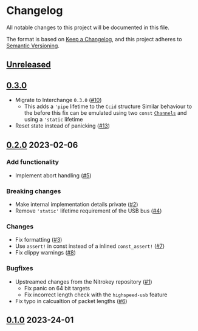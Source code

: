 # Changelog
All notable changes to this project will be documented in this file.

The format is based on [Keep a Changelog](https://keepachangelog.com/en/1.0.0/),
and this project adheres to [Semantic Versioning](https://semver.org/spec/v2.0.0.html).

## [Unreleased]

## [0.3.0]

- Migrate to Interchange `0.3.0` ([#10][])
  - This adds a `'pipe` lifetime to the `Ccid` structure
    Similar behaviour to the before this fix can be emulated using two `const` [`Channels`](https://docs.rs/interchange/latest/interchange/struct.Channel.html)
    and using a `'static` lifetime
- Reset state instead of panicking ([#13][])

[#10]: https://github.com/trussed-dev/usbd-ccid/pull/10
[#13]: https://github.com/trussed-dev/usbd-ccid/pull/13

## [0.2.0] 2023-02-06

### Add functionality

- Implement abort handling ([#5][])

### Breaking changes

- Make internal implementation details private ([#2][])
- Remove `'static'` lifetime requirement of the USB bus ([#4][])

### Changes

- Fix formatting ([#3][])
- Use `assert!` in const instead of a inlined `const_assert!` ([#7][])
- Fix clippy warnings ([#8][])

### Bugfixes

- Upstreamed changes from the Nitrokey repository ([#1][])
  - Fix panic on 64 bit targets
  - Fix incorrect length check with the `highspeed-usb` feature
- Fix typo in calcualtion of packet lengths ([#6][])

[#1]: https://github.com/trussed-dev/usbd-ccid/pull/1
[#2]: https://github.com/trussed-dev/usbd-ccid/pull/2
[#3]: https://github.com/trussed-dev/usbd-ccid/pull/3
[#4]: https://github.com/trussed-dev/usbd-ccid/pull/4
[#5]: https://github.com/trussed-dev/usbd-ccid/pull/5
[#6]: https://github.com/trussed-dev/usbd-ccid/pull/6
[#7]: https://github.com/trussed-dev/usbd-ccid/pull/7
[#8]: https://github.com/trussed-dev/usbd-ccid/pull/8


## [0.1.0] 2023-24-01

[Unreleased]: https://github.com/trussed-dev/usbd-ccid/compare/0.3.0...HEAD
[0.3.0]: https://github.com/trussed-dev/usbd-ccid/releases/tag/0.3.0
[0.2.0]: https://github.com/trussed-dev/usbd-ccid/releases/tag/0.2.0
[0.1.0]: https://github.com/trussed-dev/usbd-ccid/releases/tag/0.1.0
